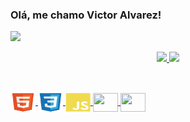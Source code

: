 ### Olá, me chamo Victor Alvarez!

![](https://visitor-badge.glitch.me/badge?page_id=victorzuri.victorzuri)

<div align="center">
  <a href="https://github.com/victorzuri">
  <img height="180em" src="https://github-readme-stats.vercel.app/api?username=victorzuri&show_icons=true&theme=dark&include_all_commits=true&count_private=true"/>
  <img height="180em" src="https://github-readme-stats.vercel.app/api/top-langs/?username=rafaballerini&layout=compact&langs_count=7&theme=dark"/>
</div>

##

<div style="display: inline_block"><br>
  <img align="center" alt="Rafa-HTML" height="30" width="40" src="https://raw.githubusercontent.com/devicons/devicon/master/icons/html5/html5-original.svg">
  <img align="center" alt="Rafa-CSS" height="30" width="40" src="https://raw.githubusercontent.com/devicons/devicon/master/icons/css3/css3-original.svg">
  <img align="center" alt="Rafa-Js" height="30" width="40" src="https://raw.githubusercontent.com/devicons/devicon/master/icons/javascript/javascript-plain.svg">
  <img align="center"  height="30" width="40" src="https://cdn.jsdelivr.net/gh/devicons/devicon/icons/arduino/arduino-original.svg">
  <img align="center"  height="30" width="40" src="https://cdn.jsdelivr.net/gh/devicons/devicon/icons/docker/docker-original.svg" />
</div>
  
